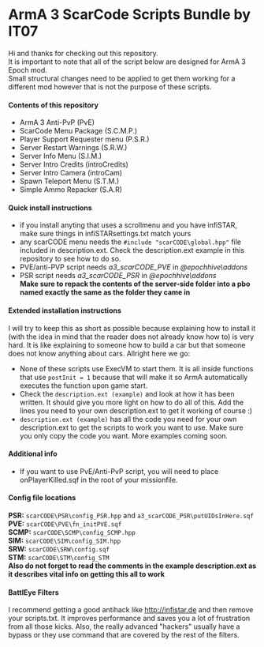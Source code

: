 # ArmA 3 ScarCode Scripts Bundle by IT07
Hi and thanks for checking out this repository.<br />
It is important to note that all of the script below are designed for ArmA 3 Epoch mod.<br />
Small structural changes need to be applied to get them working for a different mod however that is not the purpose of these scripts.<br />

#### Contents of this repository
- ArmA 3 Anti-PvP (PvE) <br />
- ScarCode Menu Package (S.C.M.P.) <br />
- Player Support Requester menu (P.S.R.) <br />
- Server Restart Warnings (S.R.W.) <br />
- Server Info Menu (S.I.M.) <br />
- Server Intro Credits (introCredits) <br />
- Server Intro Camera (introCam) <br />
- Spawn Teleport Menu (S.T.M.) <br />
- Simple Ammo Repacker (S.A.R) <br />

#### Quick install instructions
- if you install anyting that uses a scrollmenu and you have infiSTAR, make sure things in infiSTARsettings.txt match yours <br />
- any scarCODE menu needs the `#include "scarCODE\global.hpp"` file included in description.ext. Check the description.ext example in this repository to see how to do so.
- PVE/anti-PVP script needs *a3_scarCODE_PVE* in *@epochhive\addons* <br />
- PSR script needs *a3_scarCODE_PSR* in *@epochhive\addons* <br />
**Make sure to repack the contents of the server-side folder into a pbo named exactly the same as the folder they came in**

#### Extended installation instructions
I will try to keep this as short as possible because explaining how to install it (with the idea in mind that the reader does not already know how to) is very hard. It is like explaining to someone how to build a car but that someone does not know anything about cars. Allright here we go:<br />
- None of these scripts use ExecVM to start them. It is all inside functions that use `postInit = 1` because that will make it so ArmA automatically executes the function upon game start.<br />
- Check the `description.ext (example)` and look at how it has been written. It should give you more light on how to do all of this. Add the lines you need to your own description.ext to get it working of course :) <br />
- `description.ext (example)` has all the code you need for your own description.ext to get the scripts to work you want to use. Make sure you only copy the code you want. More examples coming soon.

#### Additional info
- If you want to use PvE/Anti-PvP script, you will need to place onPlayerKilled.sqf in the root of your missionfile.<br />

#### Config file locations
**PSR:** `scarCODE\PSR\config_PSR.hpp` and `a3_scarCODE_PSR\putUIDsInHere.sqf` <br />
**PVE:** `scarCODE\PVE\fn_initPVE.sqf` <br />
**SCMP:** `scarCODE\SCMP\config_SCMP.hpp` <br />
**SIM:** `scarCODE\SIM\config_SIM.hpp` <br />
**SRW:** `scarCODE\SRW\config.sqf` <br />
**STM:** `scarCODE\STM\config_STM` <br />
**Also do not forget to read the comments in the example description.ext as it describes vital info on getting this all to work**

#### BattlEye Filters
I recommend getting a good antihack like http://infistar.de and then remove your scripts.txt.
It improves performance and saves you a lot of frustration from all those kicks. Also, the really advanced "hackers" usually have a bypass or they use command that are covered by the rest of the filters.
